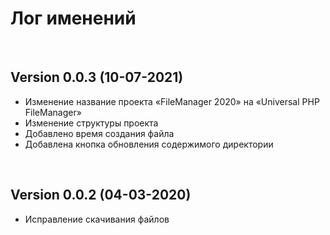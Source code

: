 # Лог именений

<br>

## Version 0.0.3 (10-07-2021)
* Изменение название проекта «FileManager 2020» на «Universal PHP FileManager»
* Изменение структуры проекта
* Добавлено время создания файла
* Добавлена кнопка обновления содержимого директории

<br>

## Version 0.0.2 (04-03-2020)
* Исправление скачивания файлов